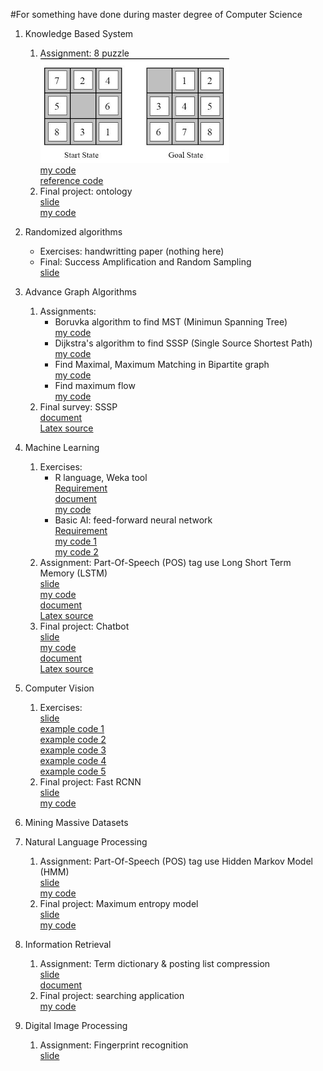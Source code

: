 #For something have done during master degree of Computer Science

1. Knowledge Based System
    1. Assignment: 8 puzzle  
        ![Requirement](../img/8puzzle.png)  
        [my code](https://drive.google.com/open?id=0B_p-lckY-aySZktLVkxQblpNVzA)  
        [reference code](https://drive.google.com/open?id=0B_p-lckY-aySaFF0SzhELU1DWUE)  
    1. Final project: ontology  
        [slide](https://drive.google.com/open?id=0B_p-lckY-aySSzZfajFfNlIxdHM)  
        [my code](https://drive.google.com/open?id=0B_p-lckY-aySbEZ6Ry02c0JTbnc)  

1. Randomized algorithms
    * Exercises: handwritting paper (nothing here)  
    * Final: Success Amplification and Random Sampling  
        [slide](https://drive.google.com/open?id=0B_p-lckY-aySZVFySU1wWGZiZkE)  

1. Advance Graph Algorithms
    1. Assignments:
        * Boruvka algorithm to find MST (Minimun Spanning Tree)  
            [my code](https://drive.google.com/open?id=0B_p-lckY-aySRHhmOFc2MDRGdTQ)
        * Dijkstra's algorithm to find SSSP (Single Source Shortest Path)  
            [my code](https://drive.google.com/open?id=0B_p-lckY-aySeGdrYkIydnF0V2M)
        * Find Maximal, Maximum Matching in Bipartite graph  
            [my code](https://drive.google.com/open?id=0B_p-lckY-aySM1ptbnNhOEFPTHM)
        * Find maximum flow  
            [my code](https://drive.google.com/open?id=0B_p-lckY-aySa0RLQWc4ZmZiMk0)
    1. Final survey: SSSP  
        [document](https://drive.google.com/open?id=0B_p-lckY-aySaXpjLTdwQTNNWWM)  
        [Latex source](https://drive.google.com/open?id=0B_p-lckY-aySUHpkQmtfejUzbEU)  

1. Machine Learning
    1. Exercises:
        * R language, Weka tool  
            [Requirement](https://drive.google.com/open?id=0B_p-lckY-aySdTByWVJZM09LTVE)  
            [document](https://drive.google.com/open?id=0B_p-lckY-aySR2V0VE5OQ2ozNHc)  
            [my code](https://drive.google.com/open?id=0B_p-lckY-aySQk9wSGlfeHZfYzA)  
        * Basic AI: feed-forward neural network  
            [Requirement](https://drive.google.com/open?id=0B_p-lckY-aySRlhPOS1LSlB1UUE)  
            [my code 1](https://drive.google.com/open?id=0B_p-lckY-aySUUpRT1VrLXhyX1E)  
            [my code 2](https://drive.google.com/open?id=0B_p-lckY-aySc19pbWlyeTlIRlk)  
    1. Assignment: Part-Of-Speech (POS) tag use Long Short Term Memory (LSTM)  
        [slide](https://drive.google.com/open?id=0B_p-lckY-aySd1NmenVtUTVTZUU)  
        [my code](https://drive.google.com/open?id=0B_p-lckY-aySaC1zOHR4Z0RudW8)  
        [document](https://drive.google.com/open?id=0B_p-lckY-aySXzAwZnBXMk9WMzQ)  
        [Latex source](https://drive.google.com/open?id=0B_p-lckY-aySV0Z3c1gwYklwaDg)  
    1. Final project: Chatbot  
        [slide](https://drive.google.com/open?id=0B_p-lckY-aySTVVCU2dHMmtqcFk)  
        [my code](https://drive.google.com/open?id=0B_p-lckY-aySM0NaZW1NUmNrRjg)  
        [document](https://drive.google.com/open?id=0B_p-lckY-ayScE8xdm02NEpTalU)  
        [Latex source](https://drive.google.com/open?id=0B_p-lckY-aySNURuMkNuWW5Gc1E)  

1. Computer Vision
    1. Exercises:  
        [slide](https://drive.google.com/open?id=0B_p-lckY-aySTWNHSFN2cjFJWWM)  
        [example code 1](https://drive.google.com/open?id=0B_p-lckY-aySNVJqdndXd3I5WVk)  
        [example code 2](https://drive.google.com/open?id=0B_p-lckY-aySSGpEdkZBNDY2NnM)  
        [example code 3](https://drive.google.com/open?id=0B_p-lckY-aySajEybkhvN2xweGs)  
        [example code 4](https://drive.google.com/open?id=0B_p-lckY-aySZE5nbE5uYWZKNXM)  
        [example code 5](https://drive.google.com/open?id=0B_p-lckY-aySTTV2OF8wa1VoVDA)  
    1. Final project: Fast RCNN  
        [slide](https://drive.google.com/open?id=0B_p-lckY-aySSm4wM2Q3UXlWOVE)  
        [my code](link)  

1. Mining Massive Datasets

1. Natural Language Processing
    1. Assignment: Part-Of-Speech (POS) tag use Hidden Markov Model (HMM)  
        [slide](https://drive.google.com/open?id=0B_p-lckY-aySb01sUlRiWUJWZUU)  
        [my code](https://drive.google.com/open?id=0B_p-lckY-ayScnVzdnhmV1dKUDA)  
    1. Final project: Maximum entropy model  
        [slide](https://drive.google.com/open?id=1DBN6ZY9jxfj3H3_m7dokK0_EOBfMu8q2)  
        [my code](link)  

1. Information Retrieval
    1. Assignment: Term dictionary & posting list compression  
        [slide](https://drive.google.com/open?id=1cAiDYSOeMKFkO7BZldcyoBWMh6JI78HX)  
        [document](https://drive.google.com/open?id=167D1DA7uf9A3dGs3MY5VX8cev-cGffrF)  
    1. Final project: searching application  
        [my code](https://github.com/tthuanst/tdt_ir)  

1. Digital Image Processing
    1. Assignment: Fingerprint recognition  
        [slide](https://drive.google.com/open?id=1TuvWdM-sEQS4NaC77dGX7HT0MNeAaKS8)
